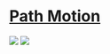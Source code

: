 # [Path Motion](https://github.com/YYsuni/path-motion)

![](https://img.shields.io/github/license/YYsuni/path-motion?style=flat-square) ![](https://img.shields.io/github/last-commit/scillidan/path-motion/main?label=last%20commit%20(fork)&style=flat-square)